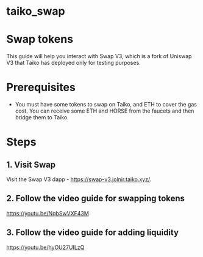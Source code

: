 # taiko_swap

# Swap tokens
This guide will help you interact with Swap V3, which is a fork of Uniswap V3 that Taiko has deployed only for testing purposes.

# Prerequisites
- You must have some tokens to swap on Taiko, and ETH to cover the gas cost. You can receive some ETH and HORSE from the faucets and then bridge them to Taiko.

# Steps
## 1. Visit Swap

Visit the Swap V3 dapp - https://swap-v3.jolnir.taiko.xyz/.

## 2. Follow the video guide for swapping tokens
https://youtu.be/NqbSwVXF43M

## 3. Follow the video guide for adding liquidity

https://youtu.be/hyOU27UILzQ 
